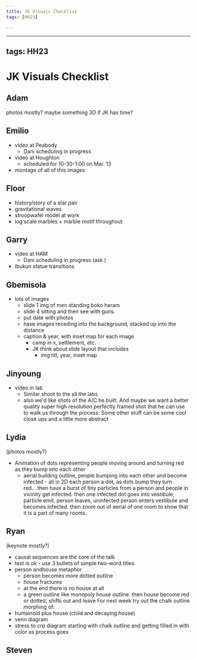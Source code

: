 ```yaml
---
title: JK Visuals Checklist
tags: [HH23]

---
```


---
tags: HH23
---

# JK Visuals Checklist

## Adam
photos mostly? maybe something 3D if JK has time?

## Emilio
* video at Peabody
    * Dani scheduling in progress
* video at Houghton
    * scheduled for 10-30-1:00 on Mar. 13
* montage of all of this images

## Floor
* history/story of a star pair
* gravitational waves
* stroopwafel model at work
* log scale marbles + marble motif throughout

## Garry

* video at HAM
    * Dani scheduling in progress (ask )
* Ibukun statue transitions




## Gbemisola
* lots of images
    * slide 1 img of men standing boko haram
    * slide 4 sitting and then see with guns. 
    * put date with photos
    * have images receding into the background, stacked up into the distance
    * caption & year, with inset map for each image
        * camp in x, settlement, etc.
        * JK think about slide layout that includes 
            * img titl, year, inset map


## Jinyoung
* video in lab
    * Similar shoot to the all the labs
    * also we'd like shots of the A/C he built. And maybe we want a better quality super high resolution perfectly framed shot that he can use to walk us through the process. Some other stuff can be some cool close ups and a little more abstract

## Lydia
(photos mostly?)
* Animation of dots representing people moving around and turning red as they bump into each other
    * aerial building outline, people bumping into each other and become infected - all in 2D each person a dot, as dots bump they turn red….then have a burst of tiny particles from a person and people in vicinity get infected. then one infected dot goes into vestibule, particle emit, person leaves, uninfected person enters vestibule and becomes infected. then zoom out of aerial of one room to show that it is a part of many rooms. 


## Ryan
(keynote mostly?)
* causal sequences are the core of the talk
* text is ok - use 3 bullets of simple two-word titles
* person andhouse metaphor
    * person becomes more dotted outline
    * house fractures
    * at the end there is no house at all
    * a green outline like monopoly house outline. then house become red or dotted, shifts out and leave 
For next week try out the chalk outline morphing of:
* humainoid plus house (child and decaying house)
* venn diagram 
* stress to crp diagram starting with chalk outline and getting filled in with color as process goes

## Steven
